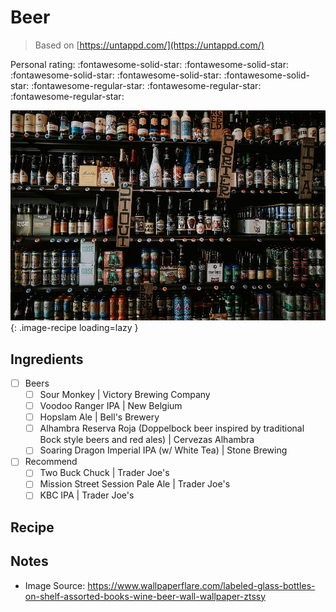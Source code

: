 <!-- Needs Manual Review -->

# Beer

> Based on [https://untappd.com/](https://untappd.com/)

<!-- {cts} rating=2; (User can specify rating on scale of 1-5) -->
Personal rating: :fontawesome-solid-star: :fontawesome-solid-star: :fontawesome-solid-star: :fontawesome-solid-star: :fontawesome-solid-star: :fontawesome-regular-star: :fontawesome-regular-star: :fontawesome-regular-star:
<!-- {cte} -->

<!-- {cts} name_image=beer.jpg; (User can specify image name) -->
![beer.jpg](./beer.jpg){: .image-recipe loading=lazy }
<!-- {cte} -->

## Ingredients

* [ ] Beers
    * [ ] Sour Monkey | Victory Brewing Company
    * [ ] Voodoo Ranger IPA | New Belgium
    * [ ] Hopslam Ale | Bell's Brewery
    * [ ] Alhambra Reserva Roja (Doppelbock beer inspired by traditional Bock style beers and red ales) | Cervezas Alhambra
    * [ ] Soaring Dragon Imperial IPA (w/ White Tea) | Stone Brewing
* [ ] Recommend
    * [ ] Two Buck Chuck | Trader Joe's
    * [ ] Mission Street Session Pale Ale | Trader Joe's
    * [ ] KBC IPA | Trader Joe's

## Recipe



## Notes

* Image Source: https://www.wallpaperflare.com/labeled-glass-bottles-on-shelf-assorted-books-wine-beer-wall-wallpaper-ztssy
